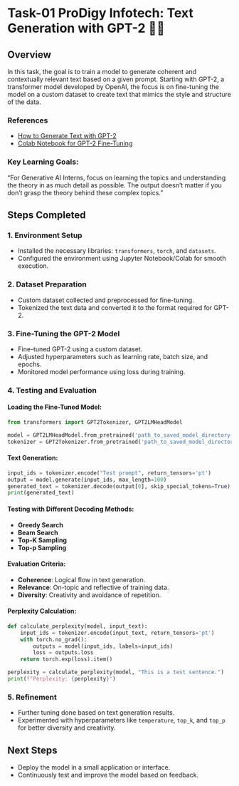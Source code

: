 # Task-01 ProDigy Infotech: Text Generation with GPT-2 🍭🌱

## Overview
In this task, the goal is to train a model to generate coherent and contextually relevant text based on a given prompt. Starting with GPT-2, a transformer model developed by OpenAI, the focus is on fine-tuning the model on a custom dataset to create text that mimics the style and structure of the data. 

### References
- [How to Generate Text with GPT-2](https://huggingface.co/blog/how-to-generate)
- [Colab Notebook for GPT-2 Fine-Tuning](https://colab.research.google.com/drive/15qBZx5y9rdaQSyWpsreMDnTiZ5IlN0zD?usp=sharing)

### Key Learning Goals:
“For Generative AI Interns, focus on learning the topics and understanding the theory in as much detail as possible. The output doesn’t matter if you don’t grasp the theory behind these complex topics.”

## Steps Completed

### 1. Environment Setup
- Installed the necessary libraries: `transformers`, `torch`, and `datasets`.
- Configured the environment using Jupyter Notebook/Colab for smooth execution.

### 2. Dataset Preparation
- Custom dataset collected and preprocessed for fine-tuning.
- Tokenized the text data and converted it to the format required for GPT-2.

### 3. Fine-Tuning the GPT-2 Model
- Fine-tuned GPT-2 using a custom dataset.
- Adjusted hyperparameters such as learning rate, batch size, and epochs.
- Monitored model performance using loss during training.

### 4. Testing and Evaluation

#### Loading the Fine-Tuned Model:
```python
from transformers import GPT2Tokenizer, GPT2LMHeadModel

model = GPT2LMHeadModel.from_pretrained('path_to_saved_model_directory')
tokenizer = GPT2Tokenizer.from_pretrained('path_to_saved_model_directory')
```

#### Text Generation:
```python
input_ids = tokenizer.encode("Test prompt", return_tensors='pt')
output = model.generate(input_ids, max_length=100)
generated_text = tokenizer.decode(output[0], skip_special_tokens=True)
print(generated_text)
```

#### Testing with Different Decoding Methods:
- **Greedy Search**
- **Beam Search**
- **Top-K Sampling**
- **Top-p Sampling**

#### Evaluation Criteria:
- **Coherence**: Logical flow in text generation.
- **Relevance**: On-topic and reflective of training data.
- **Diversity**: Creativity and avoidance of repetition.

#### Perplexity Calculation:
```python
def calculate_perplexity(model, input_text):
    input_ids = tokenizer.encode(input_text, return_tensors='pt')
    with torch.no_grad():
        outputs = model(input_ids, labels=input_ids)
        loss = outputs.loss
    return torch.exp(loss).item()

perplexity = calculate_perplexity(model, "This is a test sentence.")
print(f"Perplexity: {perplexity}")
```

### 5. Refinement
- Further tuning done based on text generation results.
- Experimented with hyperparameters like `temperature`, `top_k`, and `top_p` for better diversity and creativity.

## Next Steps
- Deploy the model in a small application or interface.
- Continuously test and improve the model based on feedback.
